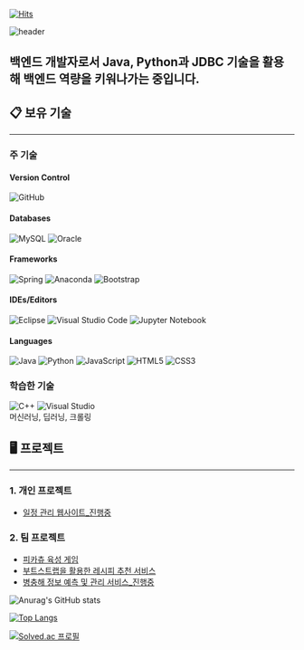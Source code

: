 [![Hits](https://hits.seeyoufarm.com/api/count/incr/badge.svg?url=https%3A%2F%2Fgithub.com%2Fkdn00&count_bg=%233D3E86&title_bg=%238D8A92&icon=&icon_color=%23E7E7E7&title=kdn00&edge_flat=false)](https://hits.seeyoufarm.com)

![header](https://capsule-render.vercel.app/api?type=soft&color=gradient&customColorList=20&height=200&section=header&text=Java와%20SQL을%20다루는%20개발자&fontSize=50)

## 백엔드 개발자로서 Java, Python과 JDBC 기술을 활용해 백엔드 역량을 키워나가는 중입니다.


## 📋 보유 기술
---

### 주 기술
#### Version Control
![GitHub](https://img.shields.io/badge/github-%23121011.svg?style=for-the-badge&logo=github&logoColor=white)

#### Databases
![MySQL](https://img.shields.io/badge/mysql-%231572B0.svg?style=for-the-badge&logo=mysql&logoColor=white)
![Oracle](https://img.shields.io/badge/oracle-%23E34F26.svg?style=for-the-badge&logo=oracle&logoColor=white)

#### Frameworks
![Spring](https://img.shields.io/badge/spring-%236DB33F.svg?style=for-the-badge&logo=spring&logoColor=white)
![Anaconda](https://img.shields.io/badge/Anaconda-%2344A833.svg?style=for-the-badge&logo=anaconda&logoColor=white)
![Bootstrap](https://img.shields.io/badge/bootstrap-%23563D7C.svg?style=for-the-badge&logo=bootstrap&logoColor=white)

#### IDEs/Editors
![Eclipse](https://img.shields.io/badge/Eclipse-FE7A16.svg?style=for-the-badge&logo=Eclipse&logoColor=white)
![Visual Studio Code](https://img.shields.io/badge/Visual%20Studio%20Code-0078d7.svg?style=for-the-badge&logo=visual-studio-code&logoColor=white)
![Jupyter Notebook](https://img.shields.io/badge/jupyter-%23FA0F00.svg?style=for-the-badge&logo=jupyter&logoColor=white)

#### Languages
![Java](https://img.shields.io/badge/java-%23ED8B00.svg?style=for-the-badge&logo=Java&logoColor=white)
![Python](https://img.shields.io/badge/python-3670A0?style=for-the-badge&logo=python&logoColor=ffdd54)
![JavaScript](https://img.shields.io/badge/javascript-%23323330.svg?style=for-the-badge&logo=javascript&logoColor=%23F7DF1E)
![HTML5](https://img.shields.io/badge/html5-%23E34F26.svg?style=for-the-badge&logo=html5&logoColor=white)
![CSS3](https://img.shields.io/badge/css3-%231572B6.svg?style=for-the-badge&logo=css3&logoColor=white)


### 학습한 기술
![C++](https://img.shields.io/badge/c++-%2300599C.svg?style=for-the-badge&logo=c%2B%2B&logoColor=white)
![Visual Studio](https://img.shields.io/badge/Visual%20Studio-5C2D91.svg?style=for-the-badge&logo=visual-studio&logoColor=white)   
머신러닝, 딥러닝, 크롤링


<!-- 
#### 💾 Databases
![MySQL](https://img.shields.io/badge/mysql-%2300f.svg?style=for-the-badge&logo=mysql&logoColor=white)

#### 📚 Frameworks, Platforms and Libraries
![Bootstrap](https://img.shields.io/badge/bootstrap-%23563D7C.svg?style=for-the-badge&logo=bootstrap&logoColor=white)
![Spring](https://img.shields.io/badge/spring-%236DB33F.svg?style=for-the-badge&logo=spring&logoColor=white)
![Anaconda](https://img.shields.io/badge/Anaconda-%2344A833.svg?style=for-the-badge&logo=anaconda&logoColor=white)

#### 💻 IDEs/Editors
![Eclipse](https://img.shields.io/badge/Eclipse-FE7A16.svg?style=for-the-badge&logo=Eclipse&logoColor=white)
![Visual Studio Code](https://img.shields.io/badge/Visual%20Studio%20Code-0078d7.svg?style=for-the-badge&logo=visual-studio-code&logoColor=white)
![Visual Studio](https://img.shields.io/badge/Visual%20Studio-5C2D91.svg?style=for-the-badge&logo=visual-studio&logoColor=white)
![Jupyter Notebook](https://img.shields.io/badge/jupyter-%23FA0F00.svg?style=for-the-badge&logo=jupyter&logoColor=white)

#### 📋 Languages
![Java](https://img.shields.io/badge/java-%23ED8B00.svg?style=for-the-badge&logo=java&logoColor=white)
![Python](https://img.shields.io/badge/python-3670A0?style=for-the-badge&logo=python&logoColor=ffdd54)
![C++](https://img.shields.io/badge/c++-%2300599C.svg?style=for-the-badge&logo=c%2B%2B&logoColor=white)
![JavaScript](https://img.shields.io/badge/javascript-%23323330.svg?style=for-the-badge&logo=javascript&logoColor=%23F7DF1E)
![HTML5](https://img.shields.io/badge/html5-%23E34F26.svg?style=for-the-badge&logo=html5&logoColor=white)
![CSS3](https://img.shields.io/badge/css3-%231572B6.svg?style=for-the-badge&logo=css3&logoColor=white)

#### 🕓 Version Control
![GitHub](https://img.shields.io/badge/github-%23121011.svg?style=for-the-badge&logo=github&logoColor=white) -->

## 🖥️ 프로젝트
---
### 1. 개인 프로젝트
  - [일정 관리 웹사이트_진행중](https://github.com/kdn00/SpringProject)

### 2. 팀 프로젝트
  - [피카츄 육성 게임](https://github.com/kdn00/Pika-Project)
  - [부트스트랩을 활용한 레시피 추천 서비스](https://github.com/kdn00/recetA)
  - [병충해 정보 예측 및 관리 서비스_진행중](https://github.com/2022-SMHRD-KDT-DCX-BIgData-1/Alsseulnongjab)

![Anurag's GitHub stats](https://github-readme-stats.vercel.app/api?username=kdn00&&show_icons=true&theme=tokyonight)

[![Top Langs](https://github-readme-stats.vercel.app/api/top-langs/?username=kdn00&layout=compact&theme=tokyonight)](https://github.com/anuraghazra/github-readme-stats)

[![Solved.ac
프로필](http://mazassumnida.wtf/api/v2/generate_badge?boj=kdn00)](https://solved.ac/kdn00)

<!-- ### 🗓️ 일일 목표
---
1. 개인 프로젝트 한 번 이상 commit하기
2. 백준 문제 10개 이상 풀기
 -->
 
<!-- ![Footer](https://capsule-render.vercel.app/api?type=soft&color=gradient&customColorList=20&height=200&section=footer) -->
